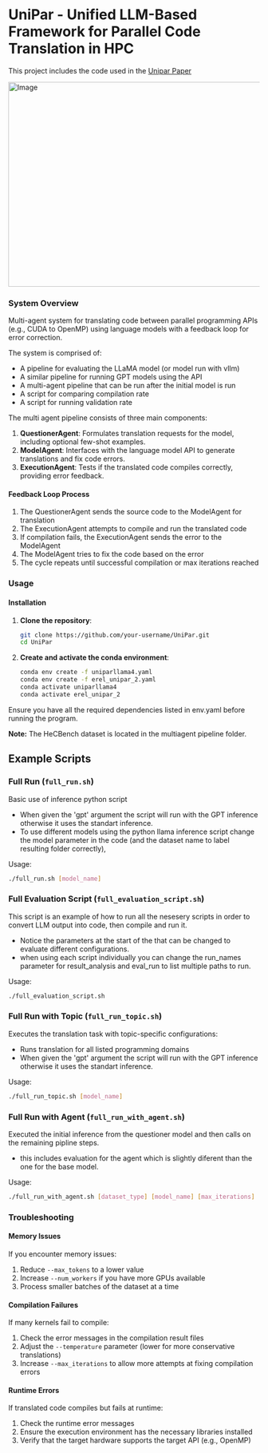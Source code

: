 # UniPar -  Unified LLM-Based Framework for Parallel Code Translation in HPC

This project includes the code used in the [Unipar Paper](http:/link) 

<img margin: auto width="820" height="410" alt="Image" src="https://github.com/user-attachments/assets/79fb5340-7cfb-4a9a-aabc-2d58034d71a7" />

### System Overview
Multi-agent system for translating code between parallel programming APIs (e.g., CUDA to OpenMP) using language models with a feedback loop for error correction.

The system is comprised of:
- A pipeline for evaluating the LLaMA model (or model run with vllm)
- A similar pipeline for running GPT models using the API
- A multi-agent pipeline that can be run after the initial model is run
- A script for comparing compilation rate
- A script for running validation rate



The multi agent pipeline consists of three main components:

1. **QuestionerAgent**: Formulates translation requests for the model, including optional few-shot examples.
2. **ModelAgent**: Interfaces with the language model API to generate translations and fix code errors.
3. **ExecutionAgent**: Tests if the translated code compiles correctly, providing error feedback.

#### Feedback Loop Process

1. The QuestionerAgent sends the source code to the ModelAgent for translation
2. The ExecutionAgent attempts to compile and run the translated code
3. If compilation fails, the ExecutionAgent sends the error to the ModelAgent
4. The ModelAgent tries to fix the code based on the error
5. The cycle repeats until successful compilation or max iterations reached


### Usage

#### Installation

1. **Clone the repository**:
   ```bash
   git clone https://github.com/your-username/UniPar.git
   cd UniPar
   ```

2. **Create and activate the conda environment**:
   ```bash
   conda env create -f uniparllama4.yaml
   conda env create -f erel_unipar_2.yaml
   conda activate uniparllama4
   conda activate erel_unipar_2
   ```

Ensure you have all the required dependencies listed in env.yaml before running the program.

**Note:** The HeCBench dataset is located in the multiagent pipeline folder.

## Example Scripts

### Full Run (`full_run.sh`)
Basic use of inference python script 
- When given the 'gpt' argument the script will run with the GPT inference otherwise it uses the standart inference.
- To use different models using the python llama inference script change the model parameter in the code (and the dataset name to label resulting folder correctly), 

Usage:
```bash
./full_run.sh [model_name]
```

### Full Evaluation Script (`full_evaluation_script.sh`)
This script  is an example of how to run all the nesesery scripts in order to convert LLM output into code, then compile and run it.
- Notice the parameters at the start of the that can be changed to evaluate different configurations.
- when using each script individually you can change the run_names parameter for result_analysis and eval_run to list multiple paths to run. 



Usage:
```bash
./full_evaluation_script.sh
```

### Full Run with Topic (`full_run_topic.sh`)
Executes the translation task with topic-specific configurations:
- Runs translation for all listed programming domains
- When given the 'gpt' argument the script will run with the GPT inference otherwise it uses the standart inference.

Usage:
```bash
./full_run_topic.sh [model_name]
```

### Full Run with Agent (`full_run_with_agent.sh`)
Executed the initial inference from the questioner model and then calls on the remaining pipline steps.
- this includes evaluation for the agent which is slightly diferent than the one for the base model.


Usage:
```bash
./full_run_with_agent.sh [dataset_type] [model_name] [max_iterations]
```




### Troubleshooting

#### Memory Issues
If you encounter memory issues:
1. Reduce `--max_tokens` to a lower value
2. Increase `--num_workers` if you have more GPUs available
3. Process smaller batches of the dataset at a time

#### Compilation Failures
If many kernels fail to compile:
1. Check the error messages in the compilation result files
2. Adjust the `--temperature` parameter (lower for more conservative translations)
3. Increase `--max_iterations` to allow more attempts at fixing compilation errors

#### Runtime Errors
If translated code compiles but fails at runtime:
1. Check the runtime error messages
2. Ensure the execution environment has the necessary libraries installed
3. Verify that the target hardware supports the target API (e.g., OpenMP)
